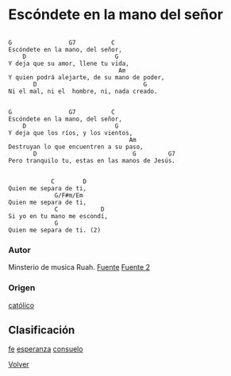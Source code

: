
# Escóndete en la mano del señor
```

G                G7          C
Escóndete en la mano, del señor,
    D                         G
Y deja que su amor, llene tu vida,
                               Am
Y quien podrá alejarte, de su mano de poder,
       D                              G
Ni el mal, ni el  hombre, ni, nada creado.


G                G7          C
Escóndete en la mano, del señor,
    D                         G
Y deja que los ríos, y los vientos,
                                  Am
Destruyan lo que encuentren a su paso,
       D                           G         G7
Pero tranquilo tu, estas en las manos de Jesús.


            C        D
Quien me separa de ti,
             G/F#m/Em
Quien me separa de ti,
             C            D
Si yo en tu mano me escondí,
             G
Quien me separa de ti. (2)

```

### Autor
Minsterio de musica Ruah.
[Fuente](https://acordes.lacuerda.net/musica_religiosa/escondete_en_la_mano_del_senior.shtml)
[Fuente 2](http://testicanzoni.mtv.it/testi-Isaias-Hernandez-Cruz-feat.-Ruajh_32197823/testo-Escondete-en-las-Manos-del-Se%C3%B1or-63823712)

### Origen
[católico](https://github.com/renovacion-sjb/musica/search?q=cat%C3%B3lico&unscoped_q=cat%C3%B3lico)

## Clasificación
[fe](https://github.com/renovacion-sjb/musica/search?q=fe&unscoped_q=fe)
[esperanza](https://github.com/renovacion-sjb/musica/search?q=esperanza&unscoped_q=esperanza)
[consuelo](https://github.com/renovacion-sjb/musica/search?q=consuelo&unscoped_q=consuelo)

[Volver](index.md)
